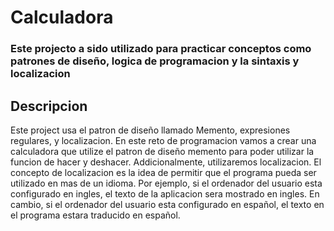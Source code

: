 # Calculadora

### Este projecto a sido utilizado para practicar conceptos como patrones de diseño, logica de programacion y la sintaxis y localizacion

## Descripcion
Este project usa el patron de diseño llamado Memento, expresiones regulares, y localizacion. 
En este reto de programacion vamos a crear una calculadora que utilize el patron de diseño memento para poder utilizar la funcion de hacer y deshacer.
Addicionalmente, utilizaremos localizacion. El concepto de localizacion es la idea de permitir que el programa pueda ser utilizado en mas de un idioma. 
Por ejemplo, si el ordenador del usuario esta configurado en ingles, el texto de la aplicacion sera mostrado en ingles. En cambio, si el ordenador del usuario esta configurado en español, el texto en el programa estara traducido en español.  
